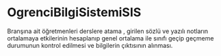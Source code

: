 # OgrenciBilgiSistemiSIS
Branşına ait öğretmenleri derslere atama , girilen sözlü ve yazılı notların ortalamaya etkilerinin hesaplanıp genel ortalama ile sınıfı geçip geçmeme durumunun kontrol edilmesi ve bilgilerin çıktısının alınması.
